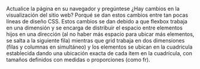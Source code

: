 Actualice la página en su navegador y pregúntese 
¿Hay cambios en la visualización del sitio web? Porqué se dan estos cambios entre tan pocas líneas de diseño CSS. 
Estos cambios se dan debido a que flexbox trabaja en una dimensión y se encarga de distribuir el espacio entre elementos hijos en una dirección (al no haber más espacio para ubicar más elementos, se salta a la siguiente fila) mientras que grid trabaja en dos dimensiones (filas y columnas en simultáneo) y los elementos se ubican en la cuadricula establecida dando una ubicación exacta de cada ítem en la cuadrícula, con tamaños definidos con medidas o proporciones (como fr).

